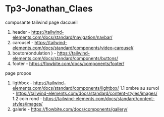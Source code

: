# Tp3-Jonathan_Claes

composante tailwind
page daccueil
1. header - https://tailwind-elements.com/docs/standard/navigation/navbar/
2. carousel - https://tailwind-elements.com/docs/standard/components/video-carousel/
3. bouton(ondulation ) - https://tailwind-elements.com/docs/standard/components/buttons/
4. footer - https://flowbite.com/docs/components/footer/

page propos 
1. ligthbox - https://tailwind-elements.com/docs/standard/components/lightbox/
1.1 ombre au survol - https://tailwind-elements.com/docs/standard/content-styles/images/
1.2 coin rond - https://tailwind-elements.com/docs/standard/content-styles/images/
2. galerie - https://flowbite.com/docs/components/gallery/